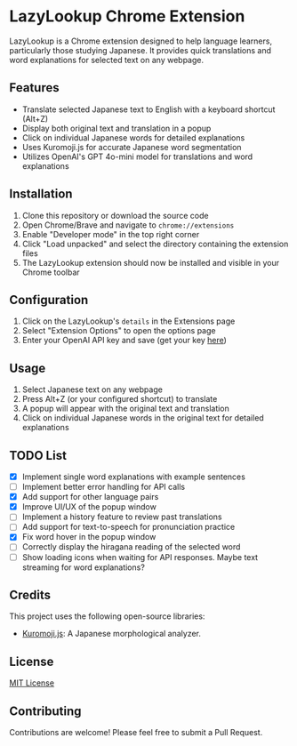 # LazyLookup Chrome Extension

LazyLookup is a Chrome extension designed to help language learners, particularly those studying Japanese. It provides quick translations and word explanations for selected text on any webpage.

## Features

- Translate selected Japanese text to English with a keyboard shortcut (Alt+Z)
- Display both original text and translation in a popup
- Click on individual Japanese words for detailed explanations
- Uses Kuromoji.js for accurate Japanese word segmentation
- Utilizes OpenAI's GPT 4o-mini model for translations and word explanations

## Installation

1. Clone this repository or download the source code
2. Open Chrome/Brave and navigate to `chrome://extensions`
3. Enable "Developer mode" in the top right corner
4. Click "Load unpacked" and select the directory containing the extension files
5. The LazyLookup extension should now be installed and visible in your Chrome toolbar

## Configuration

1. Click on the LazyLookup's `details` in the Extensions page
2. Select "Extension Options" to open the options page
3. Enter your OpenAI API key and save (get your key [here](https://platform.openai.com/account/api-keys))

## Usage

1. Select Japanese text on any webpage
2. Press Alt+Z (or your configured shortcut) to translate
3. A popup will appear with the original text and translation
4. Click on individual Japanese words in the original text for detailed explanations

## TODO List

- [x] Implement single word explanations with example sentences
- [ ] Implement better error handling for API calls
- [x] Add support for other language pairs
- [x] Improve UI/UX of the popup window
- [ ] Implement a history feature to review past translations
- [ ] Add support for text-to-speech for pronunciation practice
- [x] Fix word hover in the popup window
- [ ] Correctly display the hiragana reading of the selected word
- [ ] Show loading icons when waiting for API responses. Maybe text streaming for word explanations?

## Credits

This project uses the following open-source libraries:

- [Kuromoji.js](https://github.com/takuyaa/kuromoji.js): A Japanese morphological analyzer.

## License

[MIT License](LICENSE)

## Contributing

Contributions are welcome! Please feel free to submit a Pull Request.
